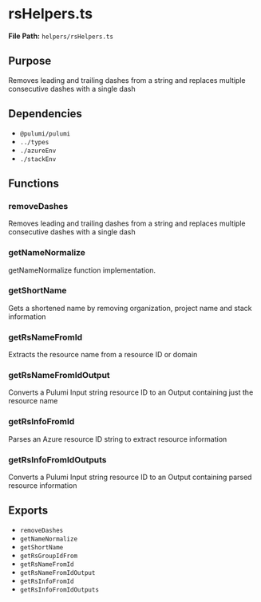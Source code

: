 # rsHelpers.ts

**File Path:** `helpers/rsHelpers.ts`

## Purpose

Removes leading and trailing dashes from a string and replaces multiple consecutive dashes with a single dash

## Dependencies

- `@pulumi/pulumi`
- `../types`
- `./azureEnv`
- `./stackEnv`

## Functions

### removeDashes

Removes leading and trailing dashes from a string and replaces multiple consecutive dashes with a single dash

### getNameNormalize

getNameNormalize function implementation.

### getShortName

Gets a shortened name by removing organization, project name and stack information

### getRsNameFromId

Extracts the resource name from a resource ID or domain

### getRsNameFromIdOutput

Converts a Pulumi Input string resource ID to an Output containing just the resource name

### getRsInfoFromId

Parses an Azure resource ID string to extract resource information

### getRsInfoFromIdOutputs

Converts a Pulumi Input string resource ID to an Output containing parsed resource information

## Exports

- `removeDashes`
- `getNameNormalize`
- `getShortName`
- `getRsGroupIdFrom`
- `getRsNameFromId`
- `getRsNameFromIdOutput`
- `getRsInfoFromId`
- `getRsInfoFromIdOutputs`
